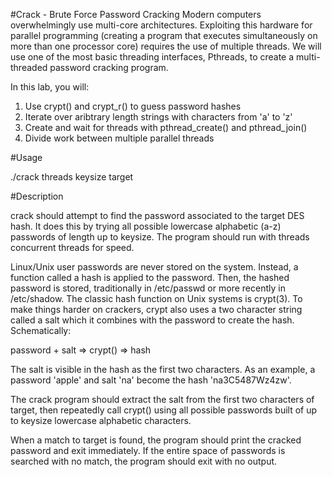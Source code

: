 #Crack - Brute Force Password Cracking
Modern computers overwhelmingly use multi-core architectures. Exploiting this hardware for parallel programming (creating a program that executes simultaneously on more than one processor core) requires the use of multiple threads. We will use one of the most basic threading interfaces, Pthreads, to create a multi-threaded password cracking program.

In this lab, you will:

1. Use crypt() and crypt_r() to guess password hashes
2. Iterate over aribtrary length strings with characters from 'a' to 'z'
3. Create and wait for threads with pthread_create() and pthread_join()
4. Divide work between multiple parallel threads

#Usage

./crack threads keysize target

#Description

crack should attempt to find the password associated to the target DES hash. It does this by trying all possible lowercase alphabetic (a-z) passwords of length up to keysize. The program should run with threads concurrent threads for speed.

Linux/Unix user passwords are never stored on the system. Instead, a function called a hash is applied to the password. Then, the hashed password is stored, traditionally in /etc/passwd or more recently in /etc/shadow. The classic hash function on Unix systems is crypt(3). To make things harder on crackers, crypt also uses a two character string called a salt which it combines with the password to create the hash. Schematically:

password + salt => crypt() => hash

The salt is visible in the hash as the first two characters. As an example, a password 'apple' and salt 'na' become the hash 'na3C5487Wz4zw'.

The crack program should extract the salt from the first two characters of target, then repeatedly call crypt() using all possible passwords built of up to keysize lowercase alphabetic characters.

When a match to target is found, the program should print the cracked password and exit immediately. If the entire space of passwords is searched with no match, the program should exit with no output.
